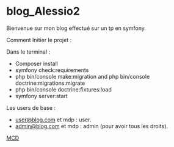 # blog_Alessio2

Bienvenue sur mon blog effectué sur un tp en symfony. 

Comment Initier le projet : 

Dans le terminal : 
- Composer install
- symfony check:requirements
- php bin/console make:migration and php bin/console doctrine:migrations:migrate
- php bin/console doctrine:fixtures:load
- symfony server:start



Les users de base : 

- user@blog.com et mdp : user.
- admin@blog.com et mdp : admin (pour avoir tous les droits).
 
 [MCD](src/mcd.png)
 
 
